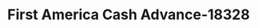 ---
f_zip-code: 44485
f_state-code: OH
title: First America Cash Advance-18328
f_phone: 330-373-6806
f_city-only: Warren
f_address: 1602 Parkman Road Northwest Warren
f_location-unique-id: '18328'
slug: first-america-cash-advance-18328
updated-on: '2024-05-30T13:46:58.046Z'
created-on: '2024-05-30T13:36:59.803Z'
published-on: '2024-05-30T13:54:32.469Z'
f_city-state: cms/city/warren-oh.md
f_company: cms/company/first-america-cash-advance.md
f_state: cms/state/ohio.md
layout: '[payday-loan].html'
tags: payday-loan
---